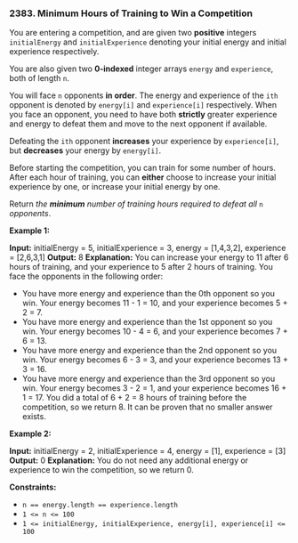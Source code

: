 ### 2383\. Minimum Hours of Training to Win a Competition

You are entering a competition, and are given two **positive** integers `initialEnergy` and `initialExperience` denoting your initial energy and initial experience respectively.

You are also given two **0-indexed** integer arrays `energy` and `experience`, both of length `n`.

You will face `n` opponents **in order**. The energy and experience of the `ith` opponent is denoted by `energy[i]` and `experience[i]` respectively. When you face an opponent, you need to have both **strictly** greater experience and energy to defeat them and move to the next opponent if available.

Defeating the `ith` opponent **increases** your experience by `experience[i]`, but **decreases** your energy by `energy[i]`.

Before starting the competition, you can train for some number of hours. After each hour of training, you can **either** choose to increase your initial experience by one, or increase your initial energy by one.

Return _the **minimum** number of training hours required to defeat all_ `n` _opponents_.

**Example 1:**

**Input:** initialEnergy = 5, initialExperience = 3, energy = \[1,4,3,2\], experience = \[2,6,3,1\]
**Output:** 8
**Explanation:** You can increase your energy to 11 after 6 hours of training, and your experience to 5 after 2 hours of training.
You face the opponents in the following order:
- You have more energy and experience than the 0th opponent so you win.
  Your energy becomes 11 - 1 = 10, and your experience becomes 5 + 2 = 7.
- You have more energy and experience than the 1st opponent so you win.
  Your energy becomes 10 - 4 = 6, and your experience becomes 7 + 6 = 13.
- You have more energy and experience than the 2nd opponent so you win.
  Your energy becomes 6 - 3 = 3, and your experience becomes 13 + 3 = 16.
- You have more energy and experience than the 3rd opponent so you win.
  Your energy becomes 3 - 2 = 1, and your experience becomes 16 + 1 = 17.
You did a total of 6 + 2 = 8 hours of training before the competition, so we return 8.
It can be proven that no smaller answer exists.

**Example 2:**

**Input:** initialEnergy = 2, initialExperience = 4, energy = \[1\], experience = \[3\]
**Output:** 0
**Explanation:** You do not need any additional energy or experience to win the competition, so we return 0.

**Constraints:**

*   `n == energy.length == experience.length`
*   `1 <= n <= 100`
*   `1 <= initialEnergy, initialExperience, energy[i], experience[i] <= 100`
